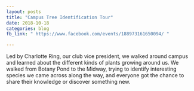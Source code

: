 ```yaml
---
layout: posts
title: "Campus Tree Identification Tour"
date: 2018-10-18
categories: blog
fb_link: " https://www.facebook.com/events/188973161650094/ "

---
```


Led by Charlotte Ring, our club vice president, we walked around campus and learned about the different kinds of plants growing around us. We walked from Botany Pond to the Midway, trying to identify interesting species we came across along the way, and everyone got the chance to share their knowledge or discover something new.

